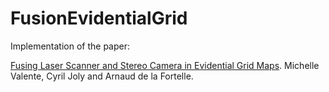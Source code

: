 # FusionEvidentialGrid
Implementation of the paper: 

[Fusing Laser Scanner and Stereo Camera in Evidential Grid Maps](https://arxiv.org/abs/1805.10046). Michelle Valente, Cyril Joly and Arnaud de la Fortelle.
